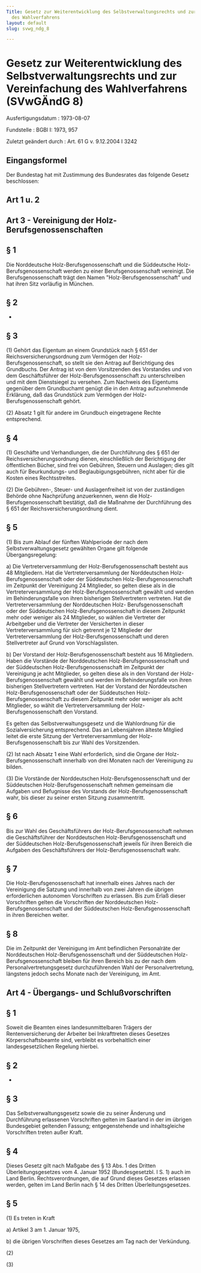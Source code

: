 ```yaml
---
Title: Gesetz zur Weiterentwicklung des Selbstverwaltungsrechts und zur Vereinfachung
  des Wahlverfahrens
layout: default
slug: svwg_ndg_8

---
```


# Gesetz zur Weiterentwicklung des Selbstverwaltungsrechts und zur Vereinfachung des Wahlverfahrens (SVwGÄndG 8)

Ausfertigungsdatum
:   1973-08-07

Fundstelle
:   BGBl I: 1973, 957

Zuletzt geändert durch
:   Art. 61 G v. 9.12.2004 I 3242


## Eingangsformel

Der Bundestag hat mit Zustimmung des Bundesrates das folgende Gesetz
beschlossen:


## Art 1 u. 2



## Art 3 - Vereinigung der Holz-Berufsgenossenschaften



## § 1

Die Norddeutsche Holz-Berufsgenossenschaft und die Süddeutsche Holz-
Berufsgenossenschaft werden zu einer Berufsgenossenschaft vereinigt.
Die Berufsgenossenschaft trägt den Namen "Holz-Berufsgenossenschaft"
und hat ihren Sitz vorläufig in München.


## § 2

-


## § 3

(1) Gehört das Eigentum an einem Grundstück nach § 651 der
Reichsversicherungsordnung zum Vermögen der Holz-Berufsgenossenschaft,
so stellt sie den Antrag auf Berichtigung des Grundbuchs. Der Antrag
ist von dem Vorsitzenden des Vorstandes und von dem Geschäftsführer
der Holz-Berufsgenossenschaft zu unterschreiben und mit dem
Dienstsiegel zu versehen. Zum Nachweis des Eigentums gegenüber dem
Grundbuchamt genügt die in den Antrag aufzunehmende Erklärung, daß das
Grundstück zum Vermögen der Holz-Berufsgenossenschaft gehört.

(2) Absatz 1 gilt für andere im Grundbuch eingetragene Rechte
entsprechend.


## § 4

(1) Geschäfte und Verhandlungen, die der Durchführung des § 651 der
Reichsversicherungsordnung dienen, einschließlich der Berichtigung der
öffentlichen Bücher, sind frei von Gebühren, Steuern und Auslagen;
dies gilt auch für Beurkundungs- und Beglaubigungsgebühren, nicht aber
für die Kosten eines Rechtsstreites.

(2) Die Gebühren-, Steuer- und Auslagenfreiheit ist von der
zuständigen Behörde ohne Nachprüfung anzuerkennen, wenn die Holz-
Berufsgenossenschaft bestätigt, daß die Maßnahme der Durchführung des
§ 651 der Reichsversicherungsordnung dient.


## § 5

(1) Bis zum Ablauf der fünften Wahlperiode der nach dem
Selbstverwaltungsgesetz gewählten Organe gilt folgende
Übergangsregelung:

a)  Die Vertreterversammlung der Holz-Berufsgenossenschaft besteht aus 48
    Mitgliedern. Hat die Vertreterversammlung der Norddeutschen Holz-
    Berufsgenossenschaft oder der Süddeutschen Holz-Berufsgenossenschaft
    im Zeitpunkt der Vereinigung 24 Mitglieder, so gelten diese als in die
    Vertreterversammlung der Holz-Berufsgenossenschaft gewählt und werden
    im Behinderungsfalle von ihren bisherigen Stellvertretern vertreten.
    Hat die Vertreterversammlung der Norddeutschen Holz-
    Berufsgenossenschaft oder der Süddeutschen Holz-Berufsgenossenschaft
    in diesem Zeitpunkt mehr oder weniger als 24 Mitglieder, so wählen die
    Vertreter der Arbeitgeber und die Vertreter der Versicherten in dieser
    Vertreterversammlung für sich getrennt je 12 Mitglieder der
    Vertreterversammlung der Holz-Berufsgenossenschaft und deren
    Stellvertreter auf Grund von Vorschlagslisten.


b)  Der Vorstand der Holz-Berufsgenossenschaft besteht aus 16 Mitgliedern.
    Haben die Vorstände der Norddeutschen Holz-Berufsgenossenschaft und
    der Süddeutschen Holz-Berufsgenossenschaft im Zeitpunkt der
    Vereinigung je acht Mitglieder, so gelten diese als in den Vorstand
    der Holz-Berufsgenossenschaft gewählt und werden im Behinderungsfalle
    von ihren bisherigen Stellvertretern vertreten. Hat der Vorstand der
    Norddeutschen Holz-Berufsgenossenschaft oder der Süddeutschen Holz-
    Berufsgenossenschaft zu diesem Zeitpunkt mehr oder weniger als acht
    Mitglieder, so wählt die Vertreterversammlung der Holz-
    Berufsgenossenschaft den Vorstand.



Es gelten das Selbstverwaltungsgesetz und die Wahlordnung für die
Sozialversicherung entsprechend. Das an Lebensjahren älteste Mitglied
leitet die erste Sitzung der Vertreterversammlung der Holz-
Berufsgenossenschaft bis zur Wahl des Vorsitzenden.

(2) Ist nach Absatz 1 eine Wahl erforderlich, sind die Organe der
Holz-Berufsgenossenschaft innerhalb von drei Monaten nach der
Vereinigung zu bilden.

(3) Die Vorstände der Norddeutschen Holz-Berufsgenossenschaft und der
Süddeutschen Holz-Berufsgenossenschaft nehmen gemeinsam die Aufgaben
und Befugnisse des Vorstands der Holz-Berufsgenossenschaft wahr, bis
dieser zu seiner ersten Sitzung zusammentritt.


## § 6

Bis zur Wahl des Geschäftsführers der Holz-Berufsgenossenschaft nehmen
die Geschäftsführer der Norddeutschen Holz-Berufsgenossenschaft und
der Süddeutschen Holz-Berufsgenossenschaft jeweils für ihren Bereich
die Aufgaben des Geschäftsführers der Holz-Berufsgenossenschaft wahr.


## § 7

Die Holz-Berufsgenossenschaft hat innerhalb eines Jahres nach der
Vereinigung die Satzung und innerhalb von zwei Jahren die übrigen
erforderlichen autonomen Vorschriften zu erlassen. Bis zum Erlaß
dieser Vorschriften gelten die Vorschriften der Norddeutschen Holz-
Berufsgenossenschaft und der Süddeutschen Holz-Berufsgenossenschaft in
ihren Bereichen weiter.


## § 8

Die im Zeitpunkt der Vereinigung im Amt befindlichen Personalräte der
Norddeutschen Holz-Berufsgenossenschaft und der Süddeutschen Holz-
Berufsgenossenschaft bleiben für ihren Bereich bis zu der nach dem
Personalvertretungsgesetz durchzuführenden Wahl der
Personalvertretung, längstens jedoch sechs Monate nach der
Vereinigung, im Amt.


## Art 4 - Übergangs- und Schlußvorschriften



## § 1

Soweit die Beamten eines landesunmittelbaren Trägers der
Rentenversicherung der Arbeiter bei Inkrafttreten dieses Gesetzes
Körperschaftsbeamte sind, verbleibt es vorbehaltlich einer
landesgesetzlichen Regelung hierbei.


## § 2

-


## § 3

Das Selbstverwaltungsgesetz sowie die zu seiner Änderung und
Durchführung erlassenen Vorschriften gelten im Saarland in der im
übrigen Bundesgebiet geltenden Fassung; entgegenstehende und
inhaltsgleiche Vorschriften treten außer Kraft.


## § 4

Dieses Gesetz gilt nach Maßgabe des § 13 Abs. 1 des Dritten
Überleitungsgesetzes vom 4. Januar 1952 (Bundesgesetzbl. I S. 1) auch
im Land Berlin. Rechtsverordnungen, die auf Grund dieses Gesetzes
erlassen werden, gelten im Land Berlin nach § 14 des Dritten
Überleitungsgesetzes.


## § 5

(1) Es treten in Kraft

a)  Artikel 3 am 1. Januar 1975,


b)  die übrigen Vorschriften dieses Gesetzes am Tag nach der Verkündung.




(2)

(3)

